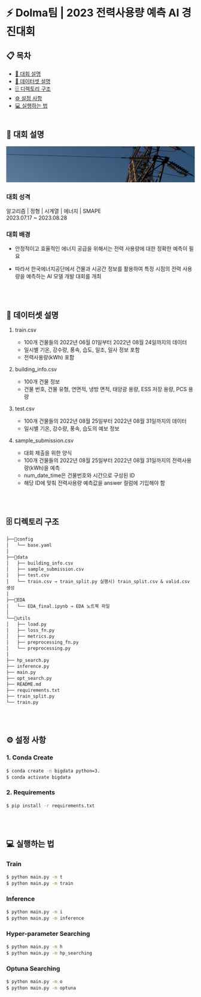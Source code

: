 # ⚡ Dolma팀 | 2023 전력사용량 예측 AI 경진대회

## 📋 목차

* [📝 대회 설명](#competition)
* [💾 데이터셋 설명](#dataset)
* [🗄 디렉토리 구조](#folder)
* [⚙️ 설정 사항](#setup)
* [💻 실행하는 법](#torun)
<br><br/>


## 📝 대회 설명 <a name='competition'></a>
<img src="asset/background.jpeg">

### 대회 성격
알고리즘 | 정형 | 시계열 | 에너지 | SMAPE <br>
2023.07.17 ~ 2023.08.28


### 대회 배경
* 안정적이고 효율적인 에너지 공급을 위해서는 전력 사용량에 대한 정확한 예측이 필요

* 따라서 한국에너지공단에서 건물과 시공간 정보를 활용하여 특정 시점의 전력 사용량을 예측하는 AI 모델 개발 대회를 개최 

<br><br>

## 💾 데이터셋 설명 <a name='dataset'></a>

1. train.csv
    * 100개 건물들의 2022년 06월 01일부터 2022년 08월 24일까지의 데이터
    * 일시별 기온, 강수량, 풍속, 습도, 일조, 일사 정보 포함
    * 전력사용량(kWh) 포함


2. building_info.csv
    * 100개 건물 정보
    * 건물 번호, 건물 유형, 연면적, 냉방 면적, 태양광 용량, ESS 저장 용량, PCS 용량


3. test.csv
    * 100개 건물들의 2022년 08월 25일부터 2022년 08월 31일까지의 데이터
    * 일시별 기온, 강수량, 풍속, 습도의 예보 정보


4. sample_submission.csv
    * 대회 제출을 위한 양식
    * 100개 건물들의 2022년 08월 25일부터 2022년 08월 31일까지의 전력사용량(kWh)을 예측
    * num_date_time은 건물번호와 시간으로 구성된 ID
    * 해당 ID에 맞춰 전력사용량 예측값을 answer 컬럼에 기입해야 함

<br><br>

## 🗄 디렉토리 구조 <a name='folder'></a>
```Plain Text
├──📁config
│   └── base.yaml
│
├──📁data
│   ├── building_info.csv
│   ├── sample_submission.csv
│   ├── test.csv
│   └── train.csv → train_split.py 실행시) train_split.csv & valid.csv 생성
│
├──📁EDA
│   └── EDA_final.ipynb → EDA 노트북 파일
│
└──📁utils
│   ├── load.py
│   ├── loss_fn.py
│   ├── metrics.py
│   ├── preprocessing_fn.py
│   └── preprocessing.py
│
├── hp_search.py
├── inference.py
├── main.py
├── opt_search.py
├── README.md
├── requirements.txt
├── train_split.py
└── train.py
```

<br><br>

## ⚙️ 설정 사항 <a name='setup'></a>

### 1. Conda Create
```bash
$ conda create -n bigdata python=3.
$ conda activate bigdata
```

### 2. Requirements

```bash
$ pip install -r requirements.txt
```
<br><br>
## 💻 실행하는 법 <a name='torun'></a>

### Train

```bash
$ python main.py -m t
$ python main.py -m train
```

### Inference

```bash
$ python main.py -m i
$ python main.py -m inference
```

### Hyper-parameter Searching
```bash
$ python main.py -m h
$ python main.py -m hp_searching
```

### Optuna Searching
```bash
$ python main.py -m o
$ python main.py -m optuna
```